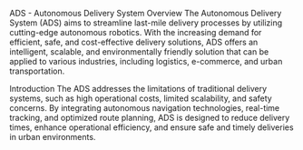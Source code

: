 ADS - Autonomous Delivery System
Overview
The Autonomous Delivery System (ADS) aims to streamline last-mile delivery processes by utilizing cutting-edge autonomous robotics. With the increasing demand for efficient, safe, and cost-effective delivery solutions, ADS offers an intelligent, scalable, and environmentally friendly solution that can be applied to various industries, including logistics, e-commerce, and urban transportation.

Introduction
The ADS addresses the limitations of traditional delivery systems, such as high operational costs, limited scalability, and safety concerns. By integrating autonomous navigation technologies, real-time tracking, and optimized route planning, ADS is designed to reduce delivery times, enhance operational efficiency, and ensure safe and timely deliveries in urban environments.


